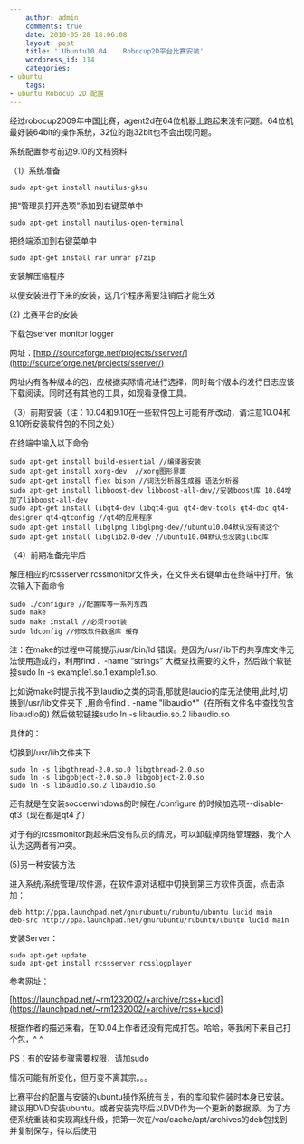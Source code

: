 ```yaml
---
    author: admin
    comments: true
    date: 2010-05-28 18:06:08
    layout: post
    title: ' Ubuntu10.04    Robocup2D平台比赛安装'
    wordpress_id: 114
    categories:
- ubuntu
    tags:
- ubuntu Robocup 2D 配置
---
```


经过robocup2009年中国比赛，agent2d在64位机器上跑起来没有问题。64位机最好装64bit的操作系统，32位的跑32bit也不会出现问题。

系统配置参考前边9.10的文档资料

（1）系统准备

    sudo apt-get install nautilus-gksu

把“管理员打开选项”添加到右键菜单中

    sudo apt-get install nautilus-open-terminal 

把终端添加到右键菜单中

    sudo apt-get install rar unrar p7zip

安装解压缩程序

以便安装进行下来的安装，这几个程序需要注销后才能生效

(2) 比赛平台的安装

下载包server monitor logger

网址：[http://sourceforge.net/projects/sserver/](http://sourceforge.net/projects/sserver/)

网址内有各种版本的包，应根据实际情况进行选择，同时每个版本的发行日志应该下载阅读。同时还有其他的工具，如观看录像工具。

（3）前期安装（注：10.04和9.10在一些软件包上可能有所改动，请注意10.04和9.10所安装软件包的不同之处）

在终端中输入以下命令

    sudo apt-get install build-essential //编译器安装
    sudo apt-get install xorg-dev  //xorg图形界面
    sudo apt-get install flex bison //词法分析器生成器 语法分析器
    sudo apt-get install libboost-dev libboost-all-dev//安装boost库 10.04增加了libboost-all-dev
    sudo apt-get install libqt4-dev libqt4-gui qt4-dev-tools qt4-doc qt4-designer qt4-qtconfig //qt4的应用程序
    sudo apt-get install libglpng libglpng-dev//ubuntu10.04默认没有装这个
    sudo apt-get install libglib2.0-dev //ubuntu10.04默认也没装glibc库

（4）前期准备完毕后

解压相应的rcssserver rcssmonitor文件夹，在文件夹右键单击在终端中打开。依次输入下面命令

    sudo ./configure //配置库等一系列东西
    sudo make
    sudo make install //必须root装
    sudo ldconfig //修改软件数据库 缓存

注：在make的过程中可能提示/usr/bin/ld 错误。是因为/usr/lib下的共享库文件无法使用造成的，利用find .  -name “strings” 大概查找需要的文件，然后做个软链接sudo ln -s example1.so.1 example1.so.

比如说make时提示找不到laudio之类的词语,那就是laudio的库无法使用,此时,切换到/usr/lib文件夹下 ,用命令find . -name "libaudio*"  (在所有文件名中查找包含libaudio的) 然后做软链接sudo ln -s libaudio.so.2 libaudio.so

具体的：

切换到/usr/lib文件夹下

    sudo ln -s libgthread-2.0.so.0 libgthread-2.0.so
    sudo ln -s libgobject-2.0.so.0 libgobject-2.0.so
    sudo ln -s libaudio.so.2 libaudio.so

还有就是在安装soccerwindows的时候在./configure 的时候加选项--disable-qt3（现在都是qt4了）

对于有的rcssmonitor跑起来后没有队员的情况，可以卸载掉网络管理器，我个人认为这两者有冲突。

(5)另一种安装方法

进入系统/系统管理/软件源，在软件源对话框中切换到第三方软件页面，点击添加：

    deb http://ppa.launchpad.net/gnurubuntu/rubuntu/ubuntu lucid main
    deb-src http://ppa.launchpad.net/gnurubuntu/rubuntu/ubuntu lucid main

安装Server：

    sudo apt-get update
    sudo apt-get install rcssserver rcsslogplayer

参考网址：

[https://launchpad.net/~rm1232002/+archive/rcss+lucid](https://launchpad.net/~rm1232002/+archive/rcss+lucid)

根据作者的描述来看，在10.04上作者还没有完成打包。哈哈，等我闲下来自己打个包，^ ^

PS：有的安装步骤需要权限，请加sudo

情况可能有所变化，但万变不离其宗。。。

比赛平台的配置与安装的ubuntu操作系统有关，有的库和软件装时本身已安装。建议用DVD安装ubuntu。或者安装完毕后以DVD作为一个更新的数据源。为了方便系统重装和实现离线升级，把第一次在/var/cache/apt/archives的deb包找到并复制保存，待以后使用
